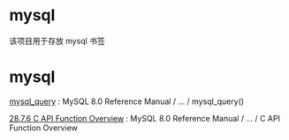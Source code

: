 # mysql
该项目用于存放 mysql 书签


mysql 
==
[mysql_query](https://dev.mysql.com/doc/refman/8.0/en/mysql-query.html) : MySQL 8.0 Reference Manual  /  ...  /  mysql_query()  

[28.7.6 C API Function Overview](https://dev.mysql.com/doc/refman/8.0/en/c-api-function-overview.html) : MySQL 8.0 Reference Manual  /  ...  /  C API Function Overview 




